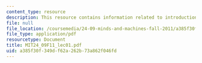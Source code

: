 ```yaml
---
content_type: resource
description: This resource contains information related to introduction.
file: null
file_location: /coursemedia/24-09-minds-and-machines-fall-2011/a385f30f349df62a262b73a862f046fd_MIT24_09F11_lec01.pdf
file_type: application/pdf
resourcetype: Document
title: MIT24_09F11_lec01.pdf
uid: a385f30f-349d-f62a-262b-73a862f046fd
---
```


